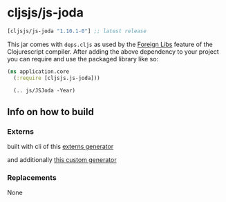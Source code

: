 # cljsjs/js-joda

[](dependency)
```clojure
[cljsjs/js-joda "1.10.1-0"] ;; latest release
```
[](/dependency)

This jar comes with `deps.cljs` as used by the [Foreign Libs][flibs] feature
of the Clojurescript compiler. After adding the above dependency to your project
you can require and use the packaged library like so:

```clojure
(ns application.core
  (:require [cljsjs.js-joda]))

  (.. js/JSJoda -Year)
```

## Info on how to build

### Externs

built with cli of this [externs generator](https://github.com/jmmk/javascript-externs-generator)

and additionally [this custom generator](https://github.com/henryw374/cljs.java-time/blob/master/dev/externs.clj)

### Replacements

None

[flibs]: https://clojurescript.org/reference/packaging-foreign-deps

